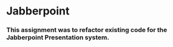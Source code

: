 # Jabberpoint

### This assignment was to refactor existing code for the Jabberpoint Presentation system.
